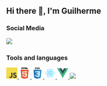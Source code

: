 ## Hi there 👋, I'm Guilherme

### Social Media

<a href="https://www.linkedin.com/in/guilherme-silva-de-sordi-535bab211/">
  <img width="30px" src="https://user-images.githubusercontent.com/79471410/131131426-f06bf07e-e353-441b-87e3-7f1fe2705ea8.png" />
</a>

### Tools and languages

<a href="https://developer.mozilla.org/pt-BR/docs/Web/JavaScript">
  <img width="30px" src="https://raw.githubusercontent.com/github/explore/80688e429a7d4ef2fca1e82350fe8e3517d3494d/topics/javascript/javascript.png" />
</a>
<a href="https://developer.mozilla.org/pt-BR/docs/Web/HTML">
  <img width="30px" src="https://raw.githubusercontent.com/github/explore/80688e429a7d4ef2fca1e82350fe8e3517d3494d/topics/html/html.png" />
</a>
<a href="https://developer.mozilla.org/pt-BR/docs/Web/CSS">
  <img width="30px" src="https://raw.githubusercontent.com/github/explore/80688e429a7d4ef2fca1e82350fe8e3517d3494d/topics/css/css.png" />
</a>
<a href="https://pt-br.reactjs.org/">
  <img width="30px" src="https://raw.githubusercontent.com/github/explore/80688e429a7d4ef2fca1e82350fe8e3517d3494d/topics/react/react.png" />
</a>
<a href="https://vuejs.org/">
  <img width="30px" src="https://raw.githubusercontent.com/github/explore/80688e429a7d4ef2fca1e82350fe8e3517d3494d/topics/vue/vue.png" />
</a>
<a href="https://ionicframework.com/">
  <img width="30px" src="https://ionicframework.com/img/meta/favicon-32x32.png" />
</a>
